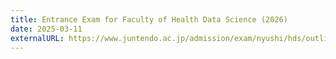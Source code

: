 ```yaml
---
title: Entrance Exam for Faculty of Health Data Science (2026)
date: 2025-03-11
externalURL: https://www.juntendo.ac.jp/admission/exam/nyushi/hds/outline/
---
```

